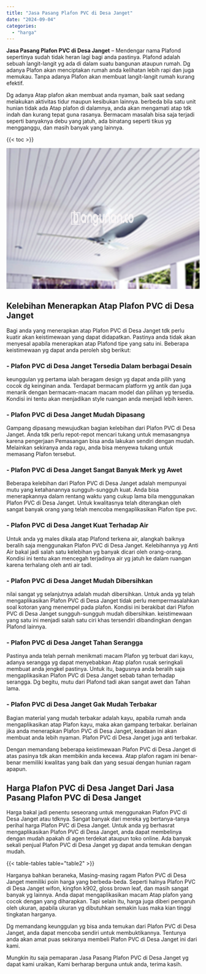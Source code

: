 ```yaml
---
title: "Jasa Pasang Plafon PVC di Desa Janget"
date: "2024-09-04"
categories: 
  - "harga"
---
```


**Jasa Pasang Plafon PVC di Desa Janget** – Mendengar nama Plafond sepertinya sudah tidak heran lagi bagi anda pastinya. Plafond adalah sebuah langit-langit yg ada di dalam suatu bangunan ataupun rumah. Dg adanya Plafon akan menciptakan rumah anda kelihatan lebih rapi dan juga memukau. Tanpa adanya Plafon akan membuat langit-langit rumah kurang efektif.

Dg adanya Atap plafon akan membuat anda nyaman, baik saat sedang melakukan aktivitas tidur maupun kesibukan lainnya. berbeda bila satu unit hunian tidak ada Atap plafon di dalamnya, anda akan mengamati atap tdk indah dan kurang tepat guna rasanya. Bermacam masalah bisa saja terjadi seperti banyaknya debu yang jatuh, ada binatang seperti tikus yg mengganggu, dan masih banyak yang lainnya.

{{< toc >}}

![Jasa Pasang Plafon PVC di Desa Janget](/images/flafond-pvc-murah30.png)

## Kelebihan Menerapkan Atap Plafon PVC di Desa Janget

Bagi anda yang menerapkan atap Plafon PVC di Desa Janget tdk perlu kuatir akan keistimewaan yang dapat didapatkan. Pastinya anda tidak akan menyesal apabila menerapkan atap Plafond tipe yang satu ini. Beberapa keistimewaan yg dapat anda peroleh sbg berikut:

### \- Plafon PVC di Desa Janget Tersedia Dalam berbagai Desain

keunggulan yg pertama ialah beragam design yg dapat anda pilih yang cocok dg keinginan anda. Terdapat bermacam platform yg antik dan juga menarik dengan bermacam-macam macam model dan pilihan yg tersedia. Kondisi ini tentu akan menjadikan style ruangan anda menjadi lebih keren.

### \- Plafon PVC di Desa Janget Mudah Dipasang

Gampang dipasang mewujudkan bagian kelebihan dari Plafon PVC di Desa Janget. Anda tdk perlu repot-repot mencari tukang untuk memasangnya karena pengerjaan Pemasangan bisa anda lakukan sendiri dengan mudah. Melainkan sekiranya anda ragu, anda bisa menyewa tukang untuk memasang Plafon tersebut.

### \- Plafon PVC di Desa Janget Sangat Banyak Merk yg Awet

Beberapa kelebihan dari Plafon PVC di Desa Janget adalah mempunyai mutu yang ketahanannya sungguh-sungguh kuat. Anda bisa menerapkannya dalam rentang waktu yang cukup lama bila menggunakan Plafon PVC di Desa Janget. Untuk kwalitasnya telah diterangkan oleh sangat banyak orang yang telah mencoba mengaplikasikan Plafon tipe pvc.

### \- Plafon PVC di Desa Janget Kuat Terhadap Air

Untuk anda yg males dikala atap Plafond terkena air, alangkah baiknya beralih saja menggunakan Plafon PVC di Desa Janget. Kelebihannya yg Anti Air bakal jadi salah satu kelebihan yg banyak dicari oleh orang-orang. Kondisi ini tentu akan mencegah terjadinya air yg jatuh ke dalam ruangan karena terhalang oleh anti air tadi.

### \- Plafon PVC di Desa Janget Mudah Dibersihkan

nilai sangat yg selanjutnya adalah mudah dibersihkan. Untuk anda yg telah mengaplikasikan Plafon PVC di Desa Janget tidak perlu mempermasalahkan soal kotoran yang menempel pada plafon. Kondisi ini berakibat dari Plafon PVC di Desa Janget sungguh-sungguh mudah dibersihkan. keistimewaan yang satu ini menjadi salah satu ciri khas tersendiri dibandingkan dengan Plafond lainnya.

### \- Plafon PVC di Desa Janget Tahan Serangga

Pastinya anda telah pernah menikmati macam Plafon yg terbuat dari kayu, adanya serangga yg dapat menyebabkan Atap plafon rusak seringkali membuat anda jengkel pastinya. Untuk itu, bagusnya anda beralih saja mengaplikasikan Plafon PVC di Desa Janget sebab tahan terhadap serangga. Dg begitu, mutu dari Plafond tadi akan sangat awet dan Tahan lama.

### \- Plafon PVC di Desa Janget Gak Mudah Terbakar

Bagian material yang mudah terbakar adalah kayu, apabila rumah anda mengaplikasikan atap Plafon kayu, maka akan gampang terbakar. berlainan jika anda menerapkan Plafon PVC di Desa Janget, keadaan ini akan membuat anda lebih nyaman. Plafon PVC di Desa Janget juga anti terbakar.

Dengan memandang beberapa keistimewaan Plafon PVC di Desa Janget di atas pasinya tdk akan membikin anda kecewa. Atap plafon ragam ini benar-benar memiliki kwalitas yang baik dan yang sesuai dengan hunian ragam apapun.

## Harga Plafon PVC di Desa Janget Dari Jasa Pasang Plafon PVC di Desa Janget

Harga bakal jadi penentu seseorang untuk menggunakan Plafon PVC di Desa Janget atau tdknya. Sangat banyak dari mereka yg bertanya-tanya perihal harga Plafon PVC di Desa Janget. Untuk anda yg berhasrat mengaplikasikan Plafon PVC di Desa Janget, anda dapat membelinya dengan mudah apakah di agen terdekat ataupun toko online. Ada banyak sekali penjual Plafon PVC di Desa Janget yg dapat anda temukan dengan mudah.

{{< table-tables table="table2" >}}

Harganya bahkan beraneka, Masing-masing ragam Plafon PVC di Desa Janget memiliki poin harga yang berbeda-beda. Seperti halnya Plafon PVC di Desa Janget wifon, kingfon k902, gloss brown leaf, dan masih sangat banyak yg lainnya. Anda dapat mengaplikasikan macam Atap plafon yang cocok dengan yang diharapkan. Tapi selain itu, harga juga diberi pengaruh oleh ukuran, apabila ukuran yg dibutuhkan semakin luas maka kian tinggi tingkatan harganya.

Dg memandang keunggulan yg bisa anda temukan dari Plafon PVC di Desa Janget, anda dapat mencoba sendiri untuk membuktikannya. Tentunya anda akan amat puas sekiranya membeli Plafon PVC di Desa Janget ini dari kami.

Mungkin itu saja pemaparan Jasa Pasang Plafon PVC di Desa Janget yg dapat kami uraikan, Kami berharap berguna untuk anda, terima kasih.
